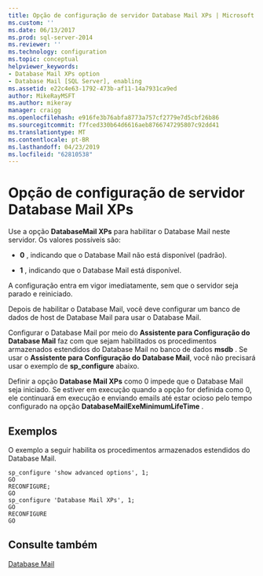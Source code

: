 ```yaml
---
title: Opção de configuração de servidor Database Mail XPs | Microsoft Docs
ms.custom: ''
ms.date: 06/13/2017
ms.prod: sql-server-2014
ms.reviewer: ''
ms.technology: configuration
ms.topic: conceptual
helpviewer_keywords:
- Database Mail XPs option
- Database Mail [SQL Server], enabling
ms.assetid: e22c4e63-1792-473b-af11-14a7931ca9ed
author: MikeRayMSFT
ms.author: mikeray
manager: craigg
ms.openlocfilehash: e916fe3b76abfa8773a757cf2779e7d5cbf26b86
ms.sourcegitcommit: f7fced330b64d6616aeb8766747295807c92dd41
ms.translationtype: MT
ms.contentlocale: pt-BR
ms.lasthandoff: 04/23/2019
ms.locfileid: "62810538"
---
```

# <a name="database-mail-xps-server-configuration-option"></a>Opção de configuração de servidor Database Mail XPs
  Use a opção **DatabaseMail XPs** para habilitar o Database Mail neste servidor. Os valores possíveis são:  
  
-   **0** , indicando que o Database Mail não está disponível (padrão).  
  
-   **1** , indicando que o Database Mail está disponível.  
  
 A configuração entra em vigor imediatamente, sem que o servidor seja parado e reiniciado.  
  
 Depois de habilitar o Database Mail, você deve configurar um banco de dados de host de Database Mail para usar o Database Mail.  
  
 Configurar o Database Mail por meio do **Assistente para Configuração do Database Mail** faz com que sejam habilitados os procedimentos armazenados estendidos do Database Mail no banco de dados **msdb** . Se usar o **Assistente para Configuração do Database Mail**, você não precisará usar o exemplo de **sp_configure** abaixo.  
  
 Definir a opção **Database Mail XPs** como 0 impede que o Database Mail seja iniciado. Se estiver em execução quando a opção for definida como 0, ele continuará em execução e enviando emails até estar ocioso pelo tempo configurado na opção **DatabaseMailExeMinimumLifeTime** .  
  
## <a name="examples"></a>Exemplos  
 O exemplo a seguir habilita os procedimentos armazenados estendidos do Database Mail.  
  
```  
sp_configure 'show advanced options', 1;  
GO  
RECONFIGURE;  
GO  
sp_configure 'Database Mail XPs', 1;  
GO  
RECONFIGURE  
GO  
```  
  
## <a name="see-also"></a>Consulte também  
 [Database Mail](../../relational-databases/database-mail/database-mail.md)  
  
  
